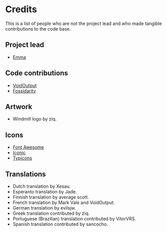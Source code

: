 # Credits

This is a list of people who are not the project lead and who made tangible
contributions to the code base.

## Project lead

* [Emma](https://gitlab.com/edgyemma)

## Code contributions

* [VoidOutput](https://gitlab.com/VoidOutput/)
* [Fossidarity](https://gitlab.com/fossidarity/)

## Artwork

* Windmill logo by ziq.

## Icons

* [Font Awesome](https://fontawesome.com/)
* [Iconic](https://github.com/somerandomdude/Iconic)
* [Typicons](https://www.s-ings.com/typicons/)

## Translations

* Dutch translation by Xesau.
* Esperanto translation by Jade.
* Finnish translation by average scott.
* French translation by Mark Vale and VoidOutput.
* German translation by evilsjw.
* Greek translation contributed by ziq.
* Portuguese (Brazilian) translation contributed by VitorVRS.
* Spanish translation contributed by sancocho.
